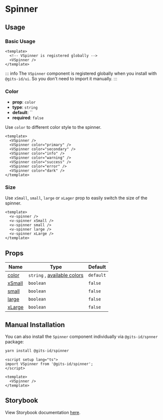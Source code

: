 <script setup lang="ts">
import {VSpinner} from '@gits-id/ui';
</script>

# Spinner

## Usage

### Basic Usage

```vue
<template>
  <!-- VSpinner is registered globally -->
  <VSpinner />
</template>
```

<LivePreview src="components-spinner--default" height="auto" />

::: info
The `VSpinner` component is registered globally when you install with `@gits-id/ui`. So you don't need to import it manually.
:::

### Color

- **prop**: `color`
- **type**: `string`
- **default**: ``
- **required**: `false`

Use `color` to different color style to the spinner.

```vue
<template>
  <VSpinner />
  <VSpinner color="primary" />
  <VSpinner color="secondary" />
  <VSpinner color="info" />
  <VSpinner color="warning" />
  <VSpinner color="success" />
  <VSpinner color="error" />
  <VSpinner color="dark" />
</template>
```

<LivePreview src="components-spinner--colors" height="auto"/>

### Size

Use `xSmall`, `small`, `large` or `xLager` prop to easily switch the size of the spinner.

```vue
<template>
  <v-spinner />
  <v-spinner xSmall />
  <v-spinner small />
  <v-spinner large />
  <v-spinner xLarge />
</template>
```

<LivePreview src="components-spinner--sizes" height="auto" />

## Props

| Name            | Type                                               | Default   |
| --------------- | -------------------------------------------------- | --------- |
| [color](#color) | `string` , [available colors](/guide/theme#colors) | `default` |
| [xSmall](#size) | `boolean`                                          | `false`   |
| [small](#size)  | `boolean`                                          | `false`   |
| [large](#size)  | `boolean`                                          | `false`   |
| [xLarge](#size) | `boolean`                                          | `false`   |

## Manual Installation

You can also install the `Spinner` component individually via `@gits-id/spnner` package:

```bash
yarn install @gits-id/spinner
```

```vue
<script setup lang="ts">
import VSpinner from '@gits-id/spinner';
</script>

<template>
  <VSpinner />
</template>
```

## Storybook

View Storybook documentation [here](https://gits-ui.web.app/?path=/story/components-spinner--default).
